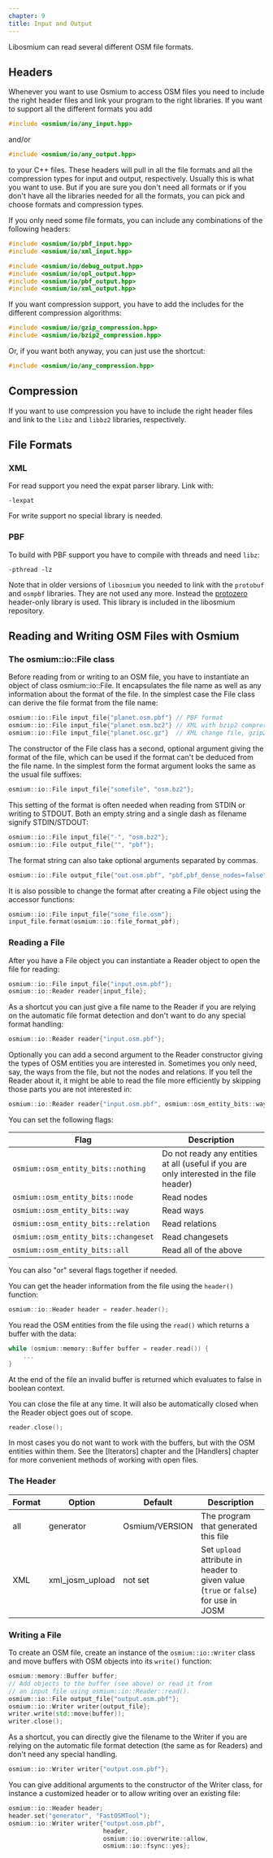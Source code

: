 ```yaml
---
chapter: 9
title: Input and Output
---
```


Libosmium can read several different OSM file formats.


## Headers

Whenever you want to use Osmium to access OSM files you need to include the
right header files and link your program to the right libraries. If you want
to support all the different formats you add

``` c++
#include <osmium/io/any_input.hpp>
```

and/or

``` c++
#include <osmium/io/any_output.hpp>
```

to your C++ files. These headers will pull in all the file formats and all
the compression types for input and output, respectively. Usually this is
what you want to use. But if you are sure you don't need all formats or if
you don't have all the libraries needed for all the formats, you can pick
and choose formats and compression types.

If you only need some file formats, you can include any combinations of the
following headers:

``` c++
#include <osmium/io/pbf_input.hpp>
#include <osmium/io/xml_input.hpp>

#include <osmium/io/debug_output.hpp>
#include <osmium/io/opl_output.hpp>
#include <osmium/io/pbf_output.hpp>
#include <osmium/io/xml_output.hpp>
```

If you want compression support, you have to add the includes for the different
compression algorithms:

``` c++
#include <osmium/io/gzip_compression.hpp>
#include <osmium/io/bzip2_compression.hpp>
```

Or, if you want both anyway, you can just use the shortcut:

``` c++
#include <osmium/io/any_compression.hpp>
```


## Compression

If you want to use compression you have to include the right header files and
link to the `libz` and `libbz2` libraries, respectively.


## File Formats

### XML

For read support you need the expat parser library. Link with:

    -lexpat

For write support no special library is needed.

### PBF

To build with PBF support you have to compile with threads and need `libz`:

    -pthread -lz

Note that in older versions of `libosmium` you needed to link with the
`protobuf` and `osmpbf` libraries. They are not used any more. Instead the
[protozero](https://github.com/mapbox/protozero) header-only library is used.
This library is included in the libosmium repository.


## Reading and Writing OSM Files with Osmium

### The osmium::io::File class

Before reading from or writing to an OSM file, you have to instantiate an
object of class osmium::io::File. It encapsulates the file name as well as
any information about the format of the file. In the simplest case the
File class can derive the file format from the file name:

``` c++
osmium::io::File input_file{"planet.osm.pbf"} // PBF format
osmium::io::File input_file{"planet.osm.bz2"} // XML with bzip2 compression
osmium::io::File input_file{"planet.osc.gz"}  // XML change file, gzip2 compression
```

The constructor of the File class has a second, optional argument giving the
format of the file, which can be used if the format can't be deduced from the
file name. In the simplest form the format argument looks the same as the
usual file suffixes:

``` c++
osmium::io::File input_file{"somefile", "osm.bz2"};
```

This setting of the format is often needed when reading from STDIN or
writing to STDOUT. Both an empty string and a single dash as filename
signify STDIN/STDOUT:

``` c++
osmium::io::File input_file{"-", "osm.bz2"};
osmium::io::File output_file{"", "pbf"};
```

The format string can also take optional arguments separated by commas.

``` c++
osmium::io::File output_file{"out.osm.pbf", "pbf,pbf_dense_nodes=false"};
```


It is also possible to change the format after creating a File object using the accessor functions:

``` c++
osmium::io::File input_file{"some_file.osm"};
input_file.format(osmium::io::file_format_pbf);
```

### Reading a File

After you have a File object you can instantiate a Reader object to open the file for reading:

``` c++
osmium::io::File input_file{"input.osm.pbf"};
osmium::io::Reader reader{input_file};
```

As a shortcut you can just give a file name to the Reader if you are relying
on the automatic file format detection and don't want to do any special format
handling:

``` c++
osmium::io::Reader reader{"input.osm.pbf"};
```

Optionally you can add a second argument to the Reader constructor giving the
types of OSM entities you are interested in. Sometimes you only need, say, the
ways from the file, but not the nodes and relations. If you tell the Reader
about it, it might be able to read the file more efficiently by skipping those
parts you are not interested in:

``` c++
osmium::io::Reader reader{"input.osm.pbf", osmium::osm_entity_bits::way};
```

You can set the following flags:

| Flag                                 | Description
| ----                                 | -----------
| `osmium::osm_entity_bits::nothing`   | Do not ready any entities at all (useful if you are only interested in the file header)
| `osmium::osm_entity_bits::node`      | Read nodes
| `osmium::osm_entity_bits::way`       | Read ways
| `osmium::osm_entity_bits::relation`  | Read relations
| `osmium::osm_entity_bits::changeset` | Read changesets
| `osmium::osm_entity_bits::all`       | Read all of the above

You can also "or" several flags together if needed.

You can get the header information from the file using the `header()` function:

``` c++
osmium::io::Header header = reader.header();
```

You read the OSM entities from the file using the `read()` which returns a
buffer with the data:

``` c++
while (osmium::memory::Buffer buffer = reader.read()) {
    ...
}
```

At the end of the file an invalid buffer is returned which evaluates to false
in boolean context.

You can close the file at any time. It will also be automatically closed when
the Reader object goes out of scope.

``` c++
reader.close();
```

In most cases you do not want to work with the buffers, but with the OSM
entities within them. See the [Iterators] chapter and the [Handlers]
chapter for more convenient methods of working with open files.


### The Header

| Format | Option          | Default        | Description
| ------ | ------          | -------        | -----------
| all    | generator       | Osmium/VERSION | The program that generated this file
| XML    | xml_josm_upload | not set        | Set `upload` attribute in header to given value (`true` or `false`) for use in JOSM


### Writing a File

To create an OSM file, create an instance of the `osmium::io::Writer` class
and move buffers with OSM objects into its `write()` function:

``` c++
osmium::memory::Buffer buffer;
// Add objects to the buffer (see above) or read it from
// an input file using osmium::io::Reader::read().
osmium::io::File output_file{"output.osm.pbf"};
osmium::io::Writer writer{output_file};
writer.write(std::move(buffer));
writer.close();
```

As a shortcut, you can directly give the filename to the Writer if you are
relying on the automatic file format detection (the same as for Readers) and
don't need any special handling.

``` c++
osmium::io::Writer writer{"output.osm.pbf"};
```

You can give additional arguments to the constructor of the Writer class, for
instance a customized header or to allow writing over an existing file:

``` c++
osmium::io::Header header;
header.set("generator", "FastOSMTool");
osmium::io::Writer writer{"output.osm.pbf",
                          header,
                          osmium::io::overwrite::allow,
                          osmium::io::fsync::yes};
```

